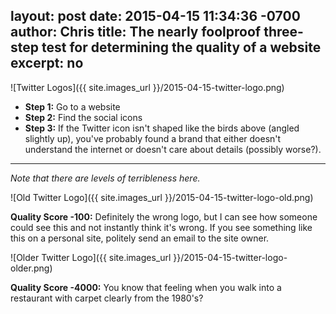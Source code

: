 layout: post
date: 2015-04-15 11:34:36 -0700
author: Chris
title: The nearly foolproof three-step test for determining the quality of a website
excerpt: no
----

![Twitter Logos]({{ site.images_url }}/2015-04-15-twitter-logo.png)

+ **Step 1:** Go to a website
+ **Step 2:** Find the social icons
+ **Step 3:** If the Twitter icon isn't shaped like the birds above (angled slightly up), you've probably found a brand that either doesn't understand the internet or doesn't care about details (possibly worse?).

***

*Note that there are levels of terribleness here.*

![Old Twitter Logo]({{ site.images_url }}/2015-04-15-twitter-logo-old.png)

**Quality Score -100:** Definitely the wrong logo, but I can see how someone could see this and not instantly think it's wrong. If you see something like this on a personal site, politely send an email to the site owner.

![Older Twitter Logo]({{ site.images_url }}/2015-04-15-twitter-logo-older.png)

**Quality Score -4000:** You know that feeling when you walk into a restaurant with carpet clearly from the 1980's? 



